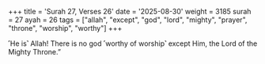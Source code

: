 +++
title = 'Surah 27, Verses 26'
date = '2025-08-30'
weight = 3185
surah = 27
ayah = 26
tags = ["allah", "except", "god", "lord", "mighty", "prayer", "throne", "worship", "worthy"]
+++

˹He is˺ Allah! There is no god ˹worthy of worship˺ except Him, the Lord of the Mighty Throne.”